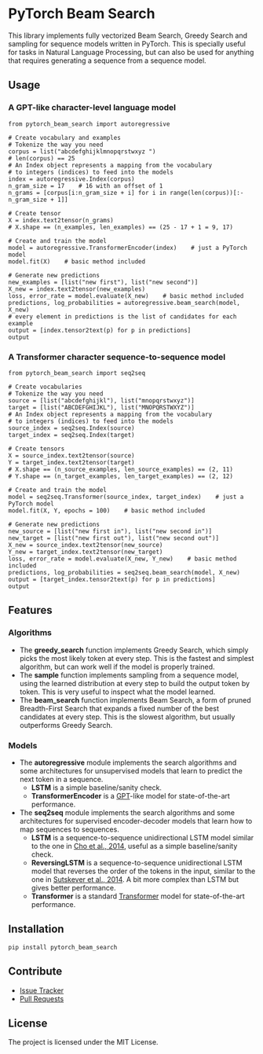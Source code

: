# PyTorch Beam Search

This library implements fully vectorized Beam Search, Greedy Search and sampling for sequence models written in PyTorch. This is specially useful for tasks in Natural Language Processing, but can also be used for anything that requires generating a sequence from a sequence model.

## Usage

### A GPT-like character-level language model
    
    from pytorch_beam_search import autoregressive

    # Create vocabulary and examples
    # Tokenize the way you need
    corpus = list("abcdefghijklmnopqrstwxyz ")
    # len(corpus) == 25
    # An Index object represents a mapping from the vocabulary
    # to integers (indices) to feed into the models
    index = autoregressive.Index(corpus)
    n_gram_size = 17    # 16 with an offset of 1 
    n_grams = [corpus[i:n_gram_size + i] for i in range(len(corpus))[:-n_gram_size + 1]]

    # Create tensor
    X = index.text2tensor(n_grams)
    # X.shape == (n_examples, len_examples) == (25 - 17 + 1 = 9, 17)

    # Create and train the model
    model = autoregressive.TransformerEncoder(index)    # just a PyTorch model
    model.fit(X)    # basic method included

    # Generate new predictions
    new_examples = [list("new first"), list("new second")]
    X_new = index.text2tensor(new_examples)
    loss, error_rate = model.evaluate(X_new)    # basic method included
    predictions, log_probabilities = autoregressive.beam_search(model, X_new)
    # every element in predictions is the list of candidates for each example
    output = [index.tensor2text(p) for p in predictions]
    output

### A Transformer character sequence-to-sequence model

    from pytorch_beam_search import seq2seq

    # Create vocabularies
    # Tokenize the way you need
    source = [list("abcdefghijkl"), list("mnopqrstwxyz")]
    target = [list("ABCDEFGHIJKL"), list("MNOPQRSTWXYZ")]
    # An Index object represents a mapping from the vocabulary
    # to integers (indices) to feed into the models
    source_index = seq2seq.Index(source)
    target_index = seq2seq.Index(target)

    # Create tensors
    X = source_index.text2tensor(source)
    Y = target_index.text2tensor(target)
    # X.shape == (n_source_examples, len_source_examples) == (2, 11)
    # Y.shape == (n_target_examples, len_target_examples) == (2, 12)

    # Create and train the model
    model = seq2seq.Transformer(source_index, target_index)    # just a PyTorch model
    model.fit(X, Y, epochs = 100)    # basic method included

    # Generate new predictions
    new_source = [list("new first in"), list("new second in")]
    new_target = [list("new first out"), list("new second out")]
    X_new = source_index.text2tensor(new_source)
    Y_new = target_index.text2tensor(new_target)
    loss, error_rate = model.evaluate(X_new, Y_new)    # basic method included
    predictions, log_probabilities = seq2seq.beam_search(model, X_new) 
    output = [target_index.tensor2text(p) for p in predictions]
    output
    
## Features

### Algorithms

- The **greedy_search** function implements Greedy Search, which simply picks the most likely token at every step. This is the fastest and simplest algorithm, but can work well if the model is properly trained.
- The **sample** function implements sampling from a sequence model, using the learned distribution at every step to build the output token by token. This is very useful to inspect what the model learned.
- The **beam_search** function implements Beam Search, a form of pruned Breadth-First Search that expands a fixed number of the best candidates at every step. This is the slowest algorithm, but usually outperforms Greedy Search.

### Models

- The **autoregressive** module implements the search algorithms and some architectures for unsupervised models that learn to predict the next token in a sequence.
  - **LSTM** is a simple baseline/sanity check.
  - **TransformerEncoder** is a [GPT](https://s3-us-west-2.amazonaws.com/openai-assets/research-covers/language-unsupervised/language_understanding_paper.pdf)-like model for state-of-the-art performance.
- The **seq2seq** module implements the search algorithms and some architectures for supervised encoder-decoder models that learn how to map sequences to sequences.  
  - **LSTM** is a sequence-to-sequence unidirectional LSTM model similar to the one in [Cho et al., 2014](https://arxiv.org/pdf/1406.1078.pdf), useful as a simple baseline/sanity check.
  - **ReversingLSTM** is a sequence-to-sequence unidirectional LSTM model that reverses the order of the tokens in the input, similar to the one in [Sutskever et al., 2014](https://arxiv.org/pdf/1409.3215.pdf). A bit more complex than LSTM but gives better performance.
  - **Transformer** is a standard [Transformer](https://arxiv.org/pdf/1706.03762.pdf) model for state-of-the-art performance.


## Installation

    pip install pytorch_beam_search

## Contribute

- [Issue Tracker](https://github.com/jarobyte91/pytorch_beam_search/issues)
- [Pull Requests](https://github.com/jarobyte91/pytorch_beam_search/pulls)


## License

The project is licensed under the MIT License.

